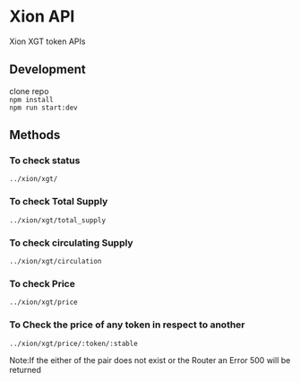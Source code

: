 # Xion API

Xion XGT token APIs

## Development

clone repo  
`npm install`  
`npm run start:dev`  

## Methods

### To check status

`../xion/xgt/`

### To check Total Supply

`../xion/xgt/total_supply`

### To check circulating Supply

`../xion/xgt/circulation`

### To check Price

`../xion/xgt/price`

### To Check the price of any token in respect to another

`../xion/xgt/price/:token/:stable`

Note:If the either of the pair does not exist or the Router an Error 500 will be returned

